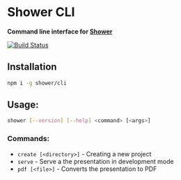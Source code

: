 # Shower CLI

**Command line interface for [Shower](http://shwr.me/)**

[![Build Status](https://travis-ci.org/shower/cli.svg?branch=master)](https://travis-ci.org/shower/cli)

## Installation

```bash
npm i -g shower/cli
```

## Usage:

```bash
shower [--version] [--help] <command> [<args>]
```

### Commands:

 - `create [<directory>]` - Creating a new project
 - `serve` - Serve a the presentation in development mode
 - `pdf [<file>]` - Converts the presentation to PDF

